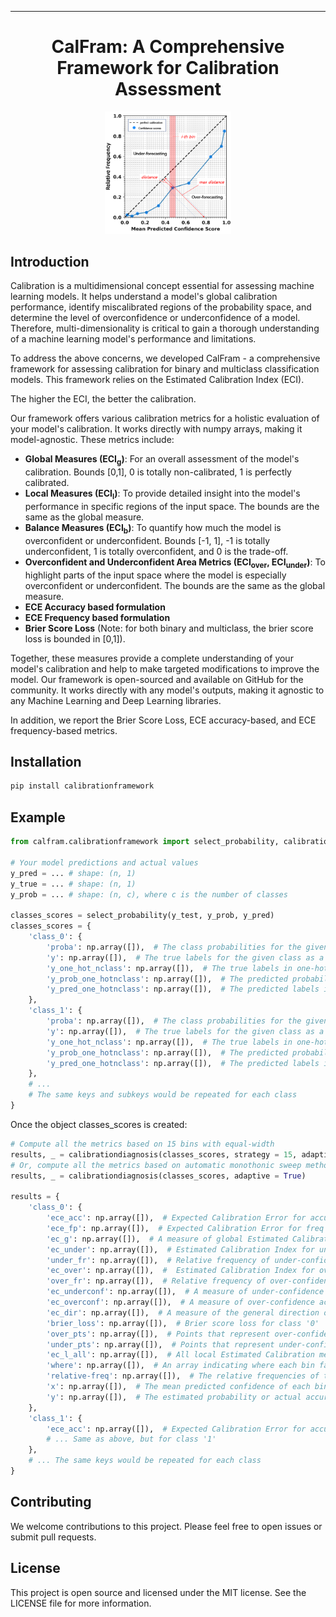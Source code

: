 ---
<h1 align="center">CalFram: A Comprehensive Framework for Calibration Assessment</h1>
<p align="center">
  <img src="reliabilitydiag.png" alt="Reliability Diagram" width="40%"/>
</p>

## Introduction

Calibration is a multidimensional concept essential for assessing machine learning models. It helps understand a model's global calibration performance, identify miscalibrated regions of the probability space, and determine the level of overconfidence or underconfidence of a model. Therefore, multi-dimensionality is critical to gain a thorough understanding of a machine learning model's performance and limitations.

To address the above concerns, we developed CalFram - a comprehensive framework for assessing calibration for binary and multiclass classification models. This framework relies on the Estimated Calibration Index (ECI). 

The higher the ECI, the better the calibration.

Our framework offers various calibration metrics for a holistic evaluation of your model's calibration. It works directly with numpy arrays, making it model-agnostic. These metrics include:

- **Global Measures (ECI<sub>g</sub>)**: For an overall assessment of the model's calibration. Bounds [0,1], 0 is totally non-calibrated, 1 is perfectly calibrated.
- **Local Measures (ECI<sub>l</sub>)**: To provide detailed insight into the model's performance in specific regions of the input space. The bounds are the same as the global measure.
- **Balance Measures (ECI<sub>b</sub>)**: To quantify how much the model is overconfident or underconfident. Bounds [-1, 1], -1 is totally underconfident, 1 is totally overconfident, and 0 is the trade-off. 
- **Overconfident and Underconfident Area Metrics (ECI<sub>over</sub>, ECI<sub>under</sub>)**: To highlight parts of the input space where the model is especially overconfident or underconfident. The bounds are the same as the global measure.
- **ECE Accuracy based formulation**
- **ECE Frequency based formulation**
- **Brier Score Loss** (Note: for both binary and multiclass, the brier score loss is bounded in [0,1]).

Together, these measures provide a complete understanding of your model's calibration and help to make targeted modifications to improve the model. Our framework is open-sourced and available on GitHub for the community. It works directly with any model's outputs, making it agnostic to any Machine Learning and Deep Learning libraries. 

In addition, we report the Brier Score Loss, ECE accuracy-based, and ECE frequency-based metrics.

## Installation

```bash
pip install calibrationframework
```

## Example
```python
from calfram.calibrationframework import select_probability, calibrationdiagnosis

# Your model predictions and actual values
y_pred = ... # shape: (n, 1)
y_true = ... # shape: (n, 1)
y_prob = ... # shape: (n, c), where c is the number of classes 

classes_scores = select_probability(y_test, y_prob, y_pred)
classes_scores = {
    'class_0': {
        'proba': np.array([]),  # The class probabilities for the given class as a 2D numpy array
        'y': np.array([]),  # The true labels for the given class as a 1D numpy array
        'y_one_hot_nclass': np.array([]),  # The true labels in one-hot encoding format as a 2D numpy array
        'y_prob_one_hotnclass': np.array([]),  # The predicted probabilities in one-hot encoding format as a 2D numpy array
        'y_pred_one_hotnclass': np.array([]),  # The predicted labels in one-hot encoding format as a 2D numpy array
    },
    'class_1': {
        'proba': np.array([]),  # The class probabilities for the given class as a 2D numpy array
        'y': np.array([]),  # The true labels for the given class as a 1D numpy array
        'y_one_hot_nclass': np.array([]),  # The true labels in one-hot encoding format as a 2D numpy array
        'y_prob_one_hotnclass': np.array([]),  # The predicted probabilities in one-hot encoding format as a 2D numpy array
        'y_pred_one_hotnclass': np.array([]),  # The predicted labels in one-hot encoding format as a 2D numpy array
    },
    # ...
    # The same keys and subkeys would be repeated for each class
}
```

Once the object classes_scores is created: 
```python
# Compute all the metrics based on 15 bins with equal-width
results, _ = calibrationdiagnosis(classes_scores, strategy = 15, adaptive = False)
# Or, compute all the metrics based on automatic monothonic sweep method for identifying the right number of bins 
results, _ = calibrationdiagnosis(classes_scores, adaptive = True)

results = {
    'class_0': { 
        'ece_acc': np.array([]),  # Expected Calibration Error for accuracy for class '0'
        'ece_fp': np.array([]),  # Expected Calibration Error for freq positives for class '0'
        'ec_g': np.array([]),  # A measure of global Estimated Calibration Index for class '0'
        'ec_under': np.array([]),  # Estimated Calibration Index for under-confident predictions for class '0'
        'under_fr': np.array([]),  # Relative frequency of under-confident predictions for class '0'
        'ec_over': np.array([]),  #  Estimated Calibration Index for over-confident predictions for class '0'
        'over_fr': np.array([]),  # Relative frequency of over-confident predictions for class '0'
        'ec_underconf': np.array([]),  # A measure of under-confidence across all predictions for class '0'
        'ec_overconf': np.array([]),  # A measure of over-confidence across all predictions for class '0'
        'ec_dir': np.array([]),  # A measure of the general direction of miscalibration for class '0'
        'brier_loss': np.array([]),  # Brier score loss for class '0'
        'over_pts': np.array([]),  # Points that represent over-confident predictions for class '0'
        'under_pts': np.array([]),  # Points that represent under-confident predictions for class '0'
        'ec_l_all': np.array([]),  # All local Estimated Calibration measures for class '0'
        'where': np.array([]),  # An array indicating where each bin falls for class '0'
        'relative-freq': np.array([]),  # The relative frequencies of the samples falling into each bin for class '0'
        'x': np.array([]),  # The mean predicted confidence of each bin for class '0'
        'y': np.array([]),  # The estimated probability or actual accuracy of each bin for class '0'
    },
    'class_1': {
        'ece_acc': np.array([]),  # Expected Calibration Error for accuracy for class '1'
        # ... Same as above, but for class '1'
    },
    # ... The same keys would be repeated for each class
}

```

## Contributing
We welcome contributions to this project. Please feel free to open issues or submit pull requests.

## License
This project is open source and licensed under the MIT license. See the LICENSE file for more information.

